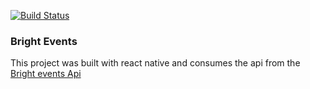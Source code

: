 
[![Build Status](https://travis-ci.org/frankip/react-native-bright-events.svg?branch=develop)](https://travis-ci.org/frankip/react-native-bright-events)
### Bright Events 

This project was built with react native and consumes the api from the [Bright events Api ](https://eventsbright.herokuapp.com/api/events/)


